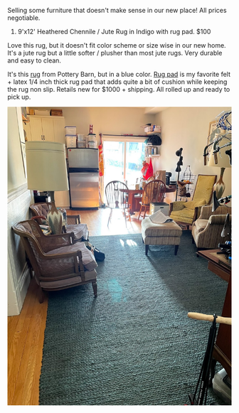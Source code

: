Selling some furniture that doesn't make sense in our new place! All prices negotiable.

1. 9'x12' Heathered Chennile / Jute Rug in Indigo with rug pad. $100

Love this rug, but it doesn't fit color scheme or size wise in our new home. It's a jute rug but a little softer / plusher than most jute rugs. Very durable and easy to clean.

It's this [rug](https://www.potterybarn.com/products/heathered-chenille-jute-rug-natural/) from Pottery Barn, but in a blue color. [Rug pad](https://www.amazon.com/gp/product/B007T58QPA/ref=ppx_yo_dt_b_search_asin_title?ie=UTF8&psc=1) is my favorite felt + latex 1/4 inch thick rug pad that adds quite a bit of cushion while keeping the rug non slip. Retails new for $1000 + shipping. All rolled up and ready to pick up.

![rug photo](IMG_7711.jpeg)
